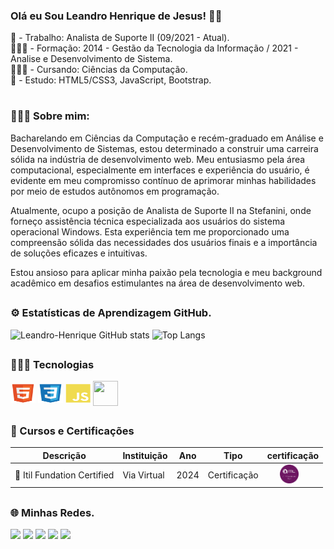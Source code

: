 ### Olá eu Sou Leandro Henrique de Jesus! 👋🏽

<div>
💼 - Trabalho: Analista de Suporte II (09/2021 - Atual).<br>
👨🏽‍🎓 - Formação: 2014 - Gestão da Tecnologia da Informação / 2021 - Analise e Desenvolvimento de Sistema.</br>
👨🏽‍🎓 - Cursando: Ciências da Computação.</br>
🎒 - Estudo: HTML5/CSS3, JavaScript, Bootstrap.
</div>

#

### 🧑🏽‍💻 Sobre mim:
<div>
<p>Bacharelando em Ciências da Computação e recém-graduado em Análise e Desenvolvimento de Sistemas, estou determinado a construir uma carreira sólida na indústria de desenvolvimento web. 
Meu entusiasmo pela área computacional, especialmente em interfaces e experiência do usuário, é evidente em meu compromisso contínuo de aprimorar minhas habilidades por meio de estudos autônomos em programação.</p>
<p>Atualmente, ocupo a posição de Analista de Suporte II na Stefanini, onde forneço assistência técnica especializada aos usuários do sistema operacional Windows.
Esta experiência tem me proporcionado uma compreensão sólida das necessidades dos usuários finais e a importância de soluções eficazes e intuitivas.</p>
Estou ansioso para aplicar minha paixão pela tecnologia e meu background acadêmico em desafios estimulantes na área de desenvolvimento web.
</div>



## 

### ⚙️ Estatísticas de Aprendizagem GitHub.

![Leandro-Henrique GitHub stats](https://github-readme-stats.vercel.app/api?username=LeandroHenriquedeJesus&show_icons=true&theme=dracula)
![Top Langs](https://github-readme-stats.vercel.app/api/top-langs/?username=LeandroHenriquedeJesus&layout=compact)

##

### 👨🏽‍💻 Tecnologias  

<div>
<img align="center" alt="" height="30" width="40" src="https://raw.githubusercontent.com/devicons/devicon/master/icons/html5/html5-original.svg">
<img align="center" alt="" height="30" width="40" src="https://raw.githubusercontent.com/devicons/devicon/master/icons/css3/css3-original.svg">
<img align="center" alt="" height="30" width="40" src="https://raw.githubusercontent.com/devicons/devicon/master/icons/javascript/javascript-plain.svg">
<img align="center" alt="" height="40" width="40" src="https://cdn.jsdelivr.net/gh/devicons/devicon/icons/bootstrap/bootstrap-original.svg">
</div>

##


### 📘 Cursos e Certificações

  Descrição   | Instituição   | Ano | Tipo | certificação 
--------- | --------- | ------ | ------ | ------
🏅 Itil Fundation Certified | Via Virtual | 2024 | Certificação | <img height="30" width="30" src="ItilV4.png" alt="Itil" style="padding-left: 20px;">

##

### 🌐 Minhas Redes.
<div>
<a href= "mailto:leandrohjesus@gmail.com" target="_blank"><img src="https://img.shields.io/badge/-Gmail-%23333?style=for-the-badge&logo=gmail&logoColor=white" target="_blank"></a>
<a href= "https://outlook.live.com" target="_blank"><img src="https://img.shields.io/badge/Microsoft_Outlook-0078D4?style=for-the-badge&logo=microsoft- outlook&logoColor=white"></a>
<a href="https://www.linkedin.com/in/leandrohjesus" target="_blank"><img src="https://img.shields.io/badge/-LinkedIn-%230077B5?style=for-the-badge&logo=linkedin&logoColor=white" target="_blank"></a>
<a href="https://www.facebook.com/leandrohenriquedejesus" target="_blank"><img src="https://img.shields.io/badge/Facebook-1877F2?style=for-the-badge&logo=facebook&logoColor=white"></a>
<a href="https://www.udemy.com/" target="_blank"><img src="https://img.shields.io/badge/Udemy-EC5252?style=for-the-badge&logo=Udemy&logoColor=white"></a>
</div>

